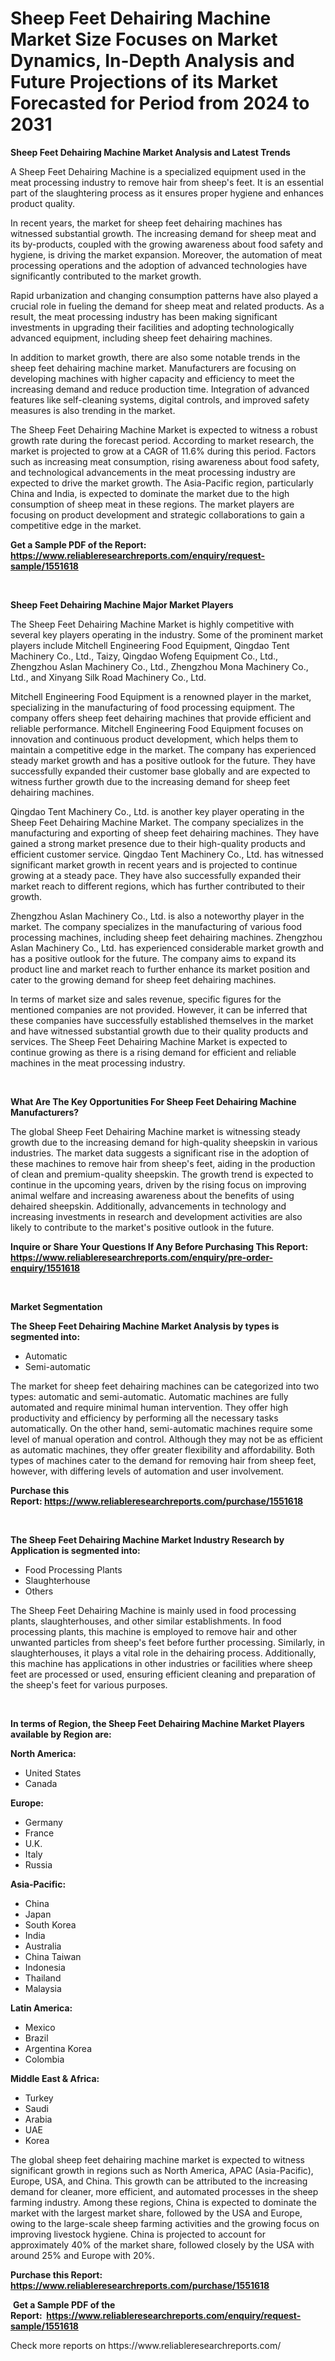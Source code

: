 <p><h1>Sheep Feet Dehairing Machine Market Size Focuses on Market Dynamics, In-Depth Analysis and Future Projections of its Market Forecasted for Period from 2024 to 2031</h1></p><p><strong>Sheep Feet Dehairing Machine Market Analysis and Latest Trends</strong></p>
<p><p>A Sheep Feet Dehairing Machine is a specialized equipment used in the meat processing industry to remove hair from sheep's feet. It is an essential part of the slaughtering process as it ensures proper hygiene and enhances product quality.</p><p>In recent years, the market for sheep feet dehairing machines has witnessed substantial growth. The increasing demand for sheep meat and its by-products, coupled with the growing awareness about food safety and hygiene, is driving the market expansion. Moreover, the automation of meat processing operations and the adoption of advanced technologies have significantly contributed to the market growth.</p><p>Rapid urbanization and changing consumption patterns have also played a crucial role in fueling the demand for sheep meat and related products. As a result, the meat processing industry has been making significant investments in upgrading their facilities and adopting technologically advanced equipment, including sheep feet dehairing machines.</p><p>In addition to market growth, there are also some notable trends in the sheep feet dehairing machine market. Manufacturers are focusing on developing machines with higher capacity and efficiency to meet the increasing demand and reduce production time. Integration of advanced features like self-cleaning systems, digital controls, and improved safety measures is also trending in the market.</p><p>The Sheep Feet Dehairing Machine Market is expected to witness a robust growth rate during the forecast period. According to market research, the market is projected to grow at a CAGR of 11.6% during this period. Factors such as increasing meat consumption, rising awareness about food safety, and technological advancements in the meat processing industry are expected to drive the market growth. The Asia-Pacific region, particularly China and India, is expected to dominate the market due to the high consumption of sheep meat in these regions. The market players are focusing on product development and strategic collaborations to gain a competitive edge in the market.</p></p>
<p><strong>Get a Sample PDF of the Report:&nbsp; <a href="https://www.reliableresearchreports.com/enquiry/request-sample/1551618">https://www.reliableresearchreports.com/enquiry/request-sample/1551618</a></strong></p>
<p>&nbsp;</p>
<p><strong>Sheep Feet Dehairing Machine Major Market Players</strong></p>
<p><p>The Sheep Feet Dehairing Machine Market is highly competitive with several key players operating in the industry. Some of the prominent market players include Mitchell Engineering Food Equipment, Qingdao Tent Machinery Co., Ltd., Taizy, Qingdao Wofeng Equipment Co., Ltd., Zhengzhou Aslan Machinery Co., Ltd., Zhengzhou Mona Machinery Co., Ltd., and Xinyang Silk Road Machinery Co., Ltd.</p><p>Mitchell Engineering Food Equipment is a renowned player in the market, specializing in the manufacturing of food processing equipment. The company offers sheep feet dehairing machines that provide efficient and reliable performance. Mitchell Engineering Food Equipment focuses on innovation and continuous product development, which helps them to maintain a competitive edge in the market. The company has experienced steady market growth and has a positive outlook for the future. They have successfully expanded their customer base globally and are expected to witness further growth due to the increasing demand for sheep feet dehairing machines.</p><p>Qingdao Tent Machinery Co., Ltd. is another key player operating in the Sheep Feet Dehairing Machine Market. The company specializes in the manufacturing and exporting of sheep feet dehairing machines. They have gained a strong market presence due to their high-quality products and efficient customer service. Qingdao Tent Machinery Co., Ltd. has witnessed significant market growth in recent years and is projected to continue growing at a steady pace. They have also successfully expanded their market reach to different regions, which has further contributed to their growth.</p><p>Zhengzhou Aslan Machinery Co., Ltd. is also a noteworthy player in the market. The company specializes in the manufacturing of various food processing machines, including sheep feet dehairing machines. Zhengzhou Aslan Machinery Co., Ltd. has experienced considerable market growth and has a positive outlook for the future. The company aims to expand its product line and market reach to further enhance its market position and cater to the growing demand for sheep feet dehairing machines.</p><p>In terms of market size and sales revenue, specific figures for the mentioned companies are not provided. However, it can be inferred that these companies have successfully established themselves in the market and have witnessed substantial growth due to their quality products and services. The Sheep Feet Dehairing Machine Market is expected to continue growing as there is a rising demand for efficient and reliable machines in the meat processing industry.</p></p>
<p>&nbsp;</p>
<p><strong>What Are The Key Opportunities For Sheep Feet Dehairing Machine Manufacturers?</strong></p>
<p><p>The global Sheep Feet Dehairing Machine market is witnessing steady growth due to the increasing demand for high-quality sheepskin in various industries. The market data suggests a significant rise in the adoption of these machines to remove hair from sheep's feet, aiding in the production of clean and premium-quality sheepskin. The growth trend is expected to continue in the upcoming years, driven by the rising focus on improving animal welfare and increasing awareness about the benefits of using dehaired sheepskin. Additionally, advancements in technology and increasing investments in research and development activities are also likely to contribute to the market's positive outlook in the future.</p></p>
<p><strong>Inquire or Share Your Questions If Any Before Purchasing This Report: <a href="https://www.reliableresearchreports.com/enquiry/pre-order-enquiry/1551618">https://www.reliableresearchreports.com/enquiry/pre-order-enquiry/1551618</a></strong></p>
<p>&nbsp;</p>
<p><strong>Market Segmentation</strong></p>
<p><strong>The Sheep Feet Dehairing Machine Market Analysis by types is segmented into:</strong></p>
<p><ul><li>Automatic</li><li>Semi-automatic</li></ul></p>
<p><p>The market for sheep feet dehairing machines can be categorized into two types: automatic and semi-automatic. Automatic machines are fully automated and require minimal human intervention. They offer high productivity and efficiency by performing all the necessary tasks automatically. On the other hand, semi-automatic machines require some level of manual operation and control. Although they may not be as efficient as automatic machines, they offer greater flexibility and affordability. Both types of machines cater to the demand for removing hair from sheep feet, however, with differing levels of automation and user involvement.</p></p>
<p><strong>Purchase this Report:&nbsp;<a href="https://www.reliableresearchreports.com/purchase/1551618">https://www.reliableresearchreports.com/purchase/1551618</a></strong></p>
<p>&nbsp;</p>
<p><strong>The Sheep Feet Dehairing Machine Market Industry Research by Application is segmented into:</strong></p>
<p><ul><li>Food Processing Plants</li><li>Slaughterhouse</li><li>Others</li></ul></p>
<p><p>The Sheep Feet Dehairing Machine is mainly used in food processing plants, slaughterhouses, and other similar establishments. In food processing plants, this machine is employed to remove hair and other unwanted particles from sheep's feet before further processing. Similarly, in slaughterhouses, it plays a vital role in the dehairing process. Additionally, this machine has applications in other industries or facilities where sheep feet are processed or used, ensuring efficient cleaning and preparation of the sheep's feet for various purposes.</p></p>
<p>&nbsp;</p>
<p><strong>In terms of Region, the Sheep Feet Dehairing Machine Market Players available by Region are:</strong></p>
<p>
    <p> <strong> North America: </strong>
        <ul>
            <li>United States</li>
            <li>Canada</li>
        </ul>
        </p> 
    <p> <strong> Europe: </strong>
        <ul>
            <li>Germany</li>
            <li>France</li>
            <li>U.K.</li>
            <li>Italy</li>
            <li>Russia</li>
        </ul>
        </p> 
    <p> <strong> Asia-Pacific: </strong>
        <ul>
            <li>China</li>
            <li>Japan</li>
            <li>South Korea</li>
            <li>India</li>
            <li>Australia</li>
            <li>China Taiwan</li>
            <li>Indonesia</li>
            <li>Thailand</li>
            <li>Malaysia</li>
        </ul>
        </p> 
    <p> <strong> Latin America: </strong>
        <ul>
            <li>Mexico</li>
            <li>Brazil</li>
            <li>Argentina Korea</li>
            <li>Colombia</li>
        </ul>
        </p> 
    <p> <strong> Middle East & Africa: </strong>
        <ul>
            <li>Turkey</li>
            <li>Saudi</li>
            <li>Arabia</li>
            <li>UAE</li>
            <li>Korea</li>
        </ul>
    </p>
    </p>
<p><p>The global sheep feet dehairing machine market is expected to witness significant growth in regions such as North America, APAC (Asia-Pacific), Europe, USA, and China. This growth can be attributed to the increasing demand for cleaner, more efficient, and automated processes in the sheep farming industry. Among these regions, China is expected to dominate the market with the largest market share, followed by the USA and Europe, owing to the large-scale sheep farming activities and the growing focus on improving livestock hygiene. China is projected to account for approximately 40% of the market share, followed closely by the USA with around 25% and Europe with 20%.</p></p>
<p><strong>Purchase this Report: <a href="https://www.reliableresearchreports.com/purchase/1551618">https://www.reliableresearchreports.com/purchase/1551618</a></strong></p>
<p>&nbsp;<strong>Get a Sample PDF of the Report:&nbsp;&nbsp;<a href="https://www.reliableresearchreports.com/enquiry/request-sample/1551618">https://www.reliableresearchreports.com/enquiry/request-sample/1551618</a></strong></p>
<p><strong></strong></p>
<p>Check more reports on https://www.reliableresearchreports.com/</p>